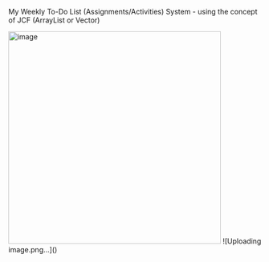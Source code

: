 My Weekly To-Do List (Assignments/Activities) System - using the concept of JCF (ArrayList or Vector)

<img width="423" alt="image" src="https://github.com/user-attachments/assets/63bb6e37-3389-41cf-8f24-575e298be995">
![Uploading image.png…]()
